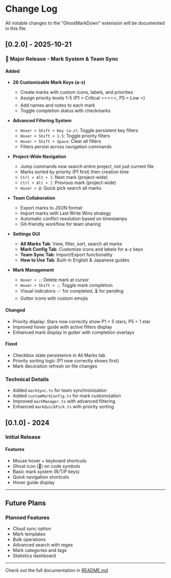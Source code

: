 # Change Log

All notable changes to the "GhostMarkDown" extension will be documented in this file.

## [0.2.0] - 2025-10-21

### 🎉 Major Release - Mark System & Team Sync

#### Added
- **26 Customizable Mark Keys (a-z)**
  - Create marks with custom icons, labels, and priorities
  - Assign priority levels 1-5 (P1 = Critical ⭐⭐⭐⭐⭐, P5 = Low ⭐)
  - Add names and notes to each mark
  - Toggle completion status with checkmarks

- **Advanced Filtering System**
  - `Hover + Shift + Key (a-z)`: Toggle persistent key filters
  - `Hover + Shift + 1-5`: Toggle priority filters
  - `Hover + Shift + Space`: Clear all filters
  - Filters persist across navigation commands

- **Project-Wide Navigation**
  - Jump commands now search entire project, not just current file
  - Marks sorted by priority (P1 first) then creation time
  - `Ctrl + Alt + ]`: Next mark (project-wide)
  - `Ctrl + Alt + [`: Previous mark (project-wide)
  - `Hover + @`: Quick pick search all marks

- **Team Collaboration**
  - Export marks to JSON format
  - Import marks with Last Write Wins strategy
  - Automatic conflict resolution based on timestamps
  - Git-friendly workflow for team sharing

- **Settings GUI**
  - **All Marks Tab**: View, filter, sort, search all marks
  - **Mark Config Tab**: Customize icons and labels for a-z keys
  - **Team Sync Tab**: Import/Export functionality
  - **How to Use Tab**: Built-in English & Japanese guides

- **Mark Management**
  - `Hover + ;`: Delete mark at cursor
  - `Hover + Shift + ;`: Toggle mark completion
  - Visual indicators: ✅ for completed, ⏳ for pending
  - Gutter icons with custom emojis

#### Changed
- Priority display: Stars now correctly show P1 = 5 stars, P5 = 1 star
- Improved hover guide with active filters display
- Enhanced mark display in gutter with completion overlays

#### Fixed
- Checkbox state persistence in All Marks tab
- Priority sorting logic (P1 now correctly shows first)
- Mark decoration refresh on file changes

### Technical Details
- Added `markSync.ts` for team synchronization
- Added `customMarkConfig.ts` for mark customization
- Improved `markManager.ts` with advanced filtering
- Enhanced `markQuickPick.ts` with priority sorting

## [0.1.0] - 2024

### Initial Release

#### Features
- Mouse hover + keyboard shortcuts
- Ghost icon (👻) on code symbols
- Basic mark system (R/T/P keys)
- Quick navigation shortcuts
- Hover guide display

---

## Future Plans

### Planned Features
- Cloud sync option
- Mark templates
- Bulk operations
- Advanced search with regex
- Mark categories and tags
- Statistics dashboard

---

Check out the full documentation in [README.md](README.md)
